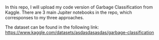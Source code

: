In this repo, I will upload my code version of Garbage Classification from Kaggle. There are 3 main Jupiter notebooks in the repo, which corresponses to my three approaches. 

The dataset can be found in the following link: https://www.kaggle.com/datasets/asdasdasasdas/garbage-classification 


